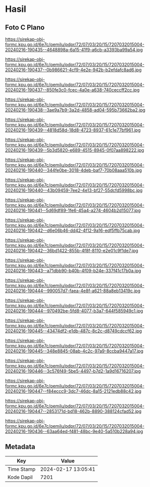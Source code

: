 # Hasil

## Foto C Plano

https://sirekap-obj-formc.kpu.go.id/6e7c/pemilu/pdpr/72/07/03/20/15/7207032015004-20240216-190435--4648898a-6a15-41f9-a6cb-a3393ba99a54.jpg

https://sirekap-obj-formc.kpu.go.id/6e7c/pemilu/pdpr/72/07/03/20/15/7207032015004-20240216-190437--0b986621-4cf9-4e2e-942b-b2efdafc8ad6.jpg

https://sirekap-obj-formc.kpu.go.id/6e7c/pemilu/pdpr/72/07/03/20/15/7207032015004-20240216-190437--850fe3c0-fcec-4a0e-a638-740ceccff2cc.jpg

https://sirekap-obj-formc.kpu.go.id/6e7c/pemilu/pdpr/72/07/03/20/15/7207032015004-20240216-190438--3ae9a7b9-3a2d-4858-ad04-595b73662ba2.jpg

https://sirekap-obj-formc.kpu.go.id/6e7c/pemilu/pdpr/72/07/03/20/15/7207032015004-20240216-190439--4818d58d-18d8-4723-8937-61c1e77bf961.jpg

https://sirekap-obj-formc.kpu.go.id/6e7c/pemilu/pdpr/72/07/03/20/15/7207032015004-20240216-190439--5b3d5820-e689-4515-8945-0f07aa898222.jpg

https://sirekap-obj-formc.kpu.go.id/6e7c/pemilu/pdpr/72/07/03/20/15/7207032015004-20240216-190440--344fe0be-3018-4deb-baf7-70b08aaa510b.jpg

https://sirekap-obj-formc.kpu.go.id/6e7c/pemilu/pdpr/72/07/03/20/15/7207032015004-20240216-190440--43b09459-7ee2-4e13-bf27-55dcfd5998bc.jpg

https://sirekap-obj-formc.kpu.go.id/6e7c/pemilu/pdpr/72/07/03/20/15/7207032015004-20240216-190441--5d69df89-1fe6-45a4-a274-4604b2d15077.jpg

https://sirekap-obj-formc.kpu.go.id/6e7c/pemilu/pdpr/72/07/03/20/15/7207032015004-20240216-190442--d6e06b46-dd42-4f12-9a16-edf5ffb75cab.jpg

https://sirekap-obj-formc.kpu.go.id/6e7c/pemilu/pdpr/72/07/03/20/15/7207032015004-20240216-190442--36bd1422-855b-4f8f-8110-e2e01c9f1de7.jpg

https://sirekap-obj-formc.kpu.go.id/6e7c/pemilu/pdpr/72/07/03/20/15/7207032015004-20240216-190443--a71dbb90-b40b-4f09-b24e-337f41c17b0a.jpg

https://sirekap-obj-formc.kpu.go.id/6e7c/pemilu/pdpr/72/07/03/20/15/7207032015004-20240216-190444--990057d7-faea-4e8f-a621-88a8eb13419c.jpg

https://sirekap-obj-formc.kpu.go.id/6e7c/pemilu/pdpr/72/07/03/20/15/7207032015004-20240216-190444--970492be-5fd8-4077-b3a7-644f585949c1.jpg

https://sirekap-obj-formc.kpu.go.id/6e7c/pemilu/pdpr/72/07/03/20/15/7207032015004-20240216-190445--43474df2-e1db-487c-8c2c-d8749cdccf62.jpg

https://sirekap-obj-formc.kpu.go.id/6e7c/pemilu/pdpr/72/07/03/20/15/7207032015004-20240216-190445--348e8845-08ab-4c2c-97a9-8ccba9447a17.jpg

https://sirekap-obj-formc.kpu.go.id/6e7c/pemilu/pdpr/72/07/03/20/15/7207032015004-20240216-190446--3c576f49-5be5-4497-b7d2-1a9d16716207.jpg

https://sirekap-obj-formc.kpu.go.id/6e7c/pemilu/pdpr/72/07/03/20/15/7207032015004-20240216-190447--f84eccc9-3dc7-46dc-8a15-2121edb88c42.jpg

https://sirekap-obj-formc.kpu.go.id/6e7c/pemilu/pdpr/72/07/03/20/15/7207032015004-20240216-190447--2853171d-bd18-462b-8890-388124cfad52.jpg

https://sirekap-obj-formc.kpu.go.id/6e7c/pemilu/pdpr/72/07/03/20/15/7207032015004-20240216-190436--63aa64ed-f481-48bc-9e40-5a510b228a94.jpg


## Metadata

| Key        | Value               |
| ---------- | ------------------- |
| Time Stamp | 2024-02-17 13:05:41 |
| Kode Dapil | 7201                |



